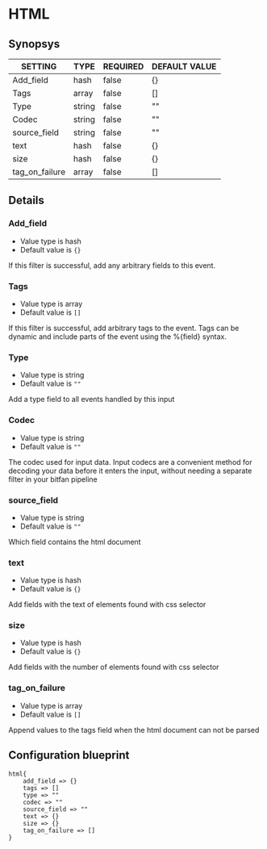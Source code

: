 # HTML


## Synopsys


|    SETTING     |  TYPE  | REQUIRED | DEFAULT VALUE |
|----------------|--------|----------|---------------|
| Add_field      | hash   | false    | {}            |
| Tags           | array  | false    | []            |
| Type           | string | false    | ""            |
| Codec          | string | false    | ""            |
| source_field   | string | false    | ""            |
| text           | hash   | false    | {}            |
| size           | hash   | false    | {}            |
| tag_on_failure | array  | false    | []            |


## Details

### Add_field
* Value type is hash
* Default value is `{}`

If this filter is successful, add any arbitrary fields to this event.

### Tags
* Value type is array
* Default value is `[]`

If this filter is successful, add arbitrary tags to the event. Tags can be dynamic
and include parts of the event using the %{field} syntax.

### Type
* Value type is string
* Default value is `""`

Add a type field to all events handled by this input

### Codec
* Value type is string
* Default value is `""`

The codec used for input data. Input codecs are a convenient method for decoding
your data before it enters the input, without needing a separate filter in your bitfan pipeline

### source_field
* Value type is string
* Default value is `""`

Which field contains the html document

### text
* Value type is hash
* Default value is `{}`

Add fields with the text of elements found with css selector

### size
* Value type is hash
* Default value is `{}`

Add fields with the number of elements found with css selector

### tag_on_failure
* Value type is array
* Default value is `[]`

Append values to the tags field when the html document can not be parsed



## Configuration blueprint

```
html{
	add_field => {}
	tags => []
	type => ""
	codec => ""
	source_field => ""
	text => {}
	size => {}
	tag_on_failure => []
}
```
